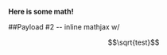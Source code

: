 **Here is some math!**

##Payload #2 -- inline mathjax w/ 
```math
\sqrt{test}
```
<script type="math/tex; mode=display">
  \sum_{n=1}^\infty {1\over n^2} = {\pi^2\over 6}

